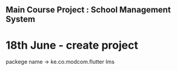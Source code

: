 ## Main Course Project : School Management System

# 18th June - create project
packege name -> ke.co.modcom.flutter lms




